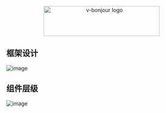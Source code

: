 <p align="center">
<a href="https://github.com/linmingdao/v-bonjour" target="_blank" rel="noopener noreferrer"><img width="307" height="80" src="https://github.com/linmingdao/v-bonjour/raw/master/doc/assets/logo.png" alt="v-bonjour logo">
</a>
</p>

## 框架设计
![image](https://github.com/linmingdao/v-bonjour/raw/master/doc/assets/framework.png)

## 组件层级
![image](https://github.com/linmingdao/v-bonjour/raw/master/doc/assets/component.png)